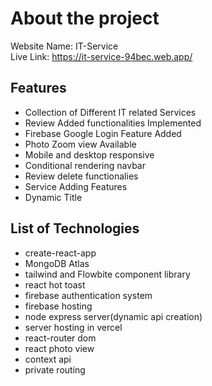 # About the project

Website Name: IT-Service \
Live Link: https://it-service-94bec.web.app/

## Features
* Collection of Different IT related Services
* Review Added functionalities Implemented
* Firebase Google Login Feature Added
* Photo Zoom view Available
* Mobile and desktop responsive
* Conditional rendering navbar
* Review delete functionalies
* Service Adding Features
* Dynamic Title

## List of Technologies
* create-react-app
* MongoDB Atlas
* tailwind and Flowbite component library
* react hot toast
* firebase authentication system
* firebase hosting
* node express server(dynamic api creation)
* server hosting in vercel
* react-router dom
* react photo view
* context api
* private routing